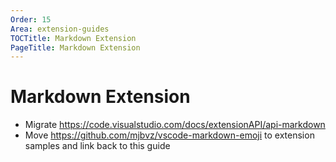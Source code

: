 ```yaml
---
Order: 15
Area: extension-guides
TOCTitle: Markdown Extension
PageTitle: Markdown Extension
---
```


# Markdown Extension

- Migrate https://code.visualstudio.com/docs/extensionAPI/api-markdown
- Move https://github.com/mjbvz/vscode-markdown-emoji to extension samples and link back to this guide